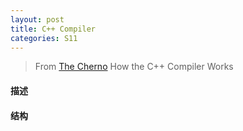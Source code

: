 ```yaml
---
layout: post
title: C++ Compiler
categories: S11
---
```


> From [The Cherno](https://www.youtube.com/channel/UCQ-W1KE9EYfdxhL6S4twUNw) How the C++ Compiler Works

#### 描述



#### 结构

